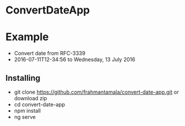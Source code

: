 # ConvertDateApp

# Example 
- Convert date from RFC-3339
- 2016-07-11T12-34:56 to Wednesday, 13 July 2016

## Installing
- git clone https://github.com/frahmantamala/convert-date-app.git or download zip
- cd convert-date-app
- npm install
- ng serve

